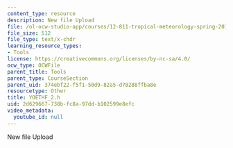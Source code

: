 ```yaml
---
content_type: resource
description: New file Upload
file: /ol-ocw-studio-app/courses/12-811-tropical-meteorology-spring-2011/2d629667738bfc8a97ddb102599e8efc_YOETHF_2.h
file_size: 512
file_type: text/x-chdr
learning_resource_types:
- Tools
license: https://creativecommons.org/licenses/by-nc-sa/4.0/
ocw_type: OCWFile
parent_title: Tools
parent_type: CourseSection
parent_uid: 374ebf22-f5f1-50d9-82a5-d78288ffba8e
resourcetype: Other
title: YOETHF_2.h
uid: 2d629667-738b-fc8a-97dd-b102599e8efc
video_metadata:
  youtube_id: null
---
```

New file Upload